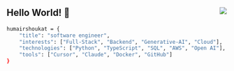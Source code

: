 <h2>
    Hello World! 👋
    <img align="right" src="https://komarev.com/ghpvc/?username=humairshoukat&style=circle&color=blueviolet">
</h2>

```bash
humairshoukat = {
    "title": "software engineer",
    "interests": ["Full-Stack", "Backend", "Generative-AI", "Cloud"],
    "technologies": ["Python", "TypeScript", "SQL", "AWS", "Open AI"],
    "tools": ["Cursor", "Claude", "Docker", "GitHub"]
}
```

<!---
![Humairs's GitHub stats](https://github-readme-stats.vercel.app/api?username=humairshoukat&show_icons=true&theme=defaultl&rank_icon=github) 
<!--- rank_icon=percentile --->
<!---
![Top Langs](https://github-readme-stats.vercel.app/api/top-langs/?username=humairshoukat&langs_count=14&count_private=true&layout=compact&custom_title=Humair%20Shoukat%27s%20Top%20Languages&card_width=465&hide=java,PHP,hack,verilog,assembly,coq)
--->


<!---
humairshoukat/humairshoukat is a ✨ special ✨ repository because its `README.md` (this file) appears on your GitHub profile.
You can click the Preview link to take a look at your changes.
--->  
